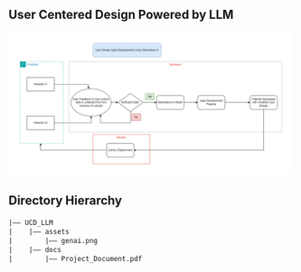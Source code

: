 ## User Centered Design Powered by LLM

<p align="center" >
	<img src="./UCD_LLM/assets/genai.png" width="1000">
</p>

## Directory Hierarchy
```
|—— UCD_LLM
|    |—— assets
|        |—— genai.png
|    |—— docs
|        |—— Project_Document.pdf
```
